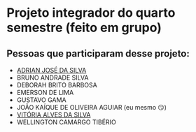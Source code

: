 # Projeto integrador do quarto semestre (feito em grupo)

## Pessoas que participaram desse projeto:

* [ADRIAN JOSÉ DA SILVA](https://github.com/redryun)
* BRUNO ANDRADE SILVA
* DEBORAH BRITO BARBOSA
* EMERSON DE LIMA
* GUSTAVO GAMA
* JOÃO KAÍQUE DE OLIVEIRA AGUIAR (eu mesmo &#x1F60F;)
* [VITÓRIA ALVES DA SILVA](https://github.com/vitoriaalves86)
* WELLINGTON CAMARGO TIBÉRIO
